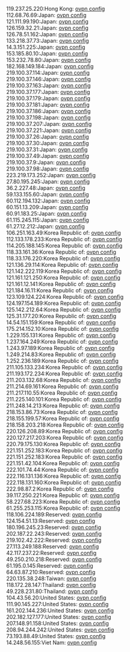 119.237.25.220:Hong Kong: [ovpn config](vpn/119_237_25_220.ovpn)  
112.68.76.69:Japan: [ovpn config](vpn/112_68_76_69.ovpn)  
121.111.99.190:Japan: [ovpn config](vpn/121_111_99_190.ovpn)  
126.159.32.21:Japan: [ovpn config](vpn/126_159_32_21.ovpn)  
126.78.51.162:Japan: [ovpn config](vpn/126_78_51_162.ovpn)  
133.218.37.73:Japan: [ovpn config](vpn/133_218_37_73.ovpn)  
14.3.151.225:Japan: [ovpn config](vpn/14_3_151_225.ovpn)  
153.185.80.10:Japan: [ovpn config](vpn/153_185_80_10.ovpn)  
153.232.78.80:Japan: [ovpn config](vpn/153_232_78_80.ovpn)  
182.168.149.184:Japan: [ovpn config](vpn/182_168_149_184.ovpn)  
219.100.37.114:Japan: [ovpn config](vpn/219_100_37_114.ovpn)  
219.100.37.146:Japan: [ovpn config](vpn/219_100_37_146.ovpn)  
219.100.37.163:Japan: [ovpn config](vpn/219_100_37_163.ovpn)  
219.100.37.177:Japan: [ovpn config](vpn/219_100_37_177.ovpn)  
219.100.37.179:Japan: [ovpn config](vpn/219_100_37_179.ovpn)  
219.100.37.181:Japan: [ovpn config](vpn/219_100_37_181.ovpn)  
219.100.37.186:Japan: [ovpn config](vpn/219_100_37_186.ovpn)  
219.100.37.198:Japan: [ovpn config](vpn/219_100_37_198.ovpn)  
219.100.37.207:Japan: [ovpn config](vpn/219_100_37_207.ovpn)  
219.100.37.221:Japan: [ovpn config](vpn/219_100_37_221.ovpn)  
219.100.37.26:Japan: [ovpn config](vpn/219_100_37_26.ovpn)  
219.100.37.30:Japan: [ovpn config](vpn/219_100_37_30.ovpn)  
219.100.37.31:Japan: [ovpn config](vpn/219_100_37_31.ovpn)  
219.100.37.49:Japan: [ovpn config](vpn/219_100_37_49.ovpn)  
219.100.37.9:Japan: [ovpn config](vpn/219_100_37_9.ovpn)  
219.100.37.98:Japan: [ovpn config](vpn/219_100_37_98.ovpn)  
223.219.173.252:Japan: [ovpn config](vpn/223_219_173_252.ovpn)  
27.80.195.245:Japan: [ovpn config](vpn/27_80_195_245.ovpn)  
36.2.227.48:Japan: [ovpn config](vpn/36_2_227_48.ovpn)  
59.133.155.60:Japan: [ovpn config](vpn/59_133_155_60.ovpn)  
60.112.194.132:Japan: [ovpn config](vpn/60_112_194_132.ovpn)  
60.151.13.209:Japan: [ovpn config](vpn/60_151_13_209.ovpn)  
60.91.183.25:Japan: [ovpn config](vpn/60_91_183_25.ovpn)  
61.115.245.115:Japan: [ovpn config](vpn/61_115_245_115.ovpn)  
61.27.12.212:Japan: [ovpn config](vpn/61_27_12_212.ovpn)  
106.251.163.49:Korea Republic of: [ovpn config](vpn/106_251_163_49.ovpn)  
112.133.178.233:Korea Republic of: [ovpn config](vpn/112_133_178_233.ovpn)  
114.205.188.145:Korea Republic of: [ovpn config](vpn/114_205_188_145.ovpn)  
118.33.161.36:Korea Republic of: [ovpn config](vpn/118_33_161_36.ovpn)  
118.33.176.220:Korea Republic of: [ovpn config](vpn/118_33_176_220.ovpn)  
121.136.29.114:Korea Republic of: [ovpn config](vpn/121_136_29_114.ovpn)  
121.142.222.119:Korea Republic of: [ovpn config](vpn/121_142_222_119.ovpn)  
121.161.121.250:Korea Republic of: [ovpn config](vpn/121_161_121_250.ovpn)  
121.161.12.141:Korea Republic of: [ovpn config](vpn/121_161_12_141.ovpn)  
121.184.16.11:Korea Republic of: [ovpn config](vpn/121_184_16_11.ovpn)  
123.109.124.224:Korea Republic of: [ovpn config](vpn/123_109_124_224.ovpn)  
124.197.154.189:Korea Republic of: [ovpn config](vpn/124_197_154_189.ovpn)  
125.142.212.64:Korea Republic of: [ovpn config](vpn/125_142_212_64.ovpn)  
125.31.177.20:Korea Republic of: [ovpn config](vpn/125_31_177_20.ovpn)  
14.54.151.159:Korea Republic of: [ovpn config](vpn/14_54_151_159.ovpn)  
175.214.152.10:Korea Republic of: [ovpn config](vpn/175_214_152_10.ovpn)  
1.229.155.131:Korea Republic of: [ovpn config](vpn/1_229_155_131.ovpn)  
1.237.164.249:Korea Republic of: [ovpn config](vpn/1_237_164_249.ovpn)  
1.243.97.189:Korea Republic of: [ovpn config](vpn/1_243_97_189.ovpn)  
1.249.214.83:Korea Republic of: [ovpn config](vpn/1_249_214_83.ovpn)  
1.252.236.189:Korea Republic of: [ovpn config](vpn/1_252_236_189.ovpn)  
211.105.133.234:Korea Republic of: [ovpn config](vpn/211_105_133_234.ovpn)  
211.193.172.234:Korea Republic of: [ovpn config](vpn/211_193_172_234.ovpn)  
211.203.132.68:Korea Republic of: [ovpn config](vpn/211_203_132_68.ovpn)  
211.214.69.161:Korea Republic of: [ovpn config](vpn/211_214_69_161.ovpn)  
211.217.110.55:Korea Republic of: [ovpn config](vpn/211_217_110_55.ovpn)  
211.225.140.101:Korea Republic of: [ovpn config](vpn/211_225_140_101.ovpn)  
211.248.14.213:Korea Republic of: [ovpn config](vpn/211_248_14_213.ovpn)  
218.153.86.73:Korea Republic of: [ovpn config](vpn/218_153_86_73.ovpn)  
218.155.199.57:Korea Republic of: [ovpn config](vpn/218_155_199_57.ovpn)  
218.158.203.218:Korea Republic of: [ovpn config](vpn/218_158_203_218.ovpn)  
220.126.208.89:Korea Republic of: [ovpn config](vpn/220_126_208_89.ovpn)  
220.127.217.203:Korea Republic of: [ovpn config](vpn/220_127_217_203.ovpn)  
220.79.175.130:Korea Republic of: [ovpn config](vpn/220_79_175_130.ovpn)  
221.151.252.183:Korea Republic of: [ovpn config](vpn/221_151_252_183.ovpn)  
221.151.252.183:Korea Republic of: [ovpn config](vpn/221_151_252_183.ovpn)  
221.151.42.104:Korea Republic of: [ovpn config](vpn/221_151_42_104.ovpn)  
222.101.74.44:Korea Republic of: [ovpn config](vpn/222_101_74_44.ovpn)  
222.116.131.136:Korea Republic of: [ovpn config](vpn/222_116_131_136.ovpn)  
222.118.131.160:Korea Republic of: [ovpn config](vpn/222_118_131_160.ovpn)  
222.98.87.2:Korea Republic of: [ovpn config](vpn/222_98_87_2.ovpn)  
39.117.250.221:Korea Republic of: [ovpn config](vpn/39_117_250_221.ovpn)  
58.227.68.223:Korea Republic of: [ovpn config](vpn/58_227_68_223.ovpn)  
61.255.253.115:Korea Republic of: [ovpn config](vpn/61_255_253_115.ovpn)  
118.106.224.189:Reserved: [ovpn config](vpn/118_106_224_189.ovpn)  
124.154.51.13:Reserved: [ovpn config](vpn/124_154_51_13.ovpn)  
180.196.245.23:Reserved: [ovpn config](vpn/180_196_245_23.ovpn)  
202.187.22.243:Reserved: [ovpn config](vpn/202_187_22_243.ovpn)  
219.102.42.222:Reserved: [ovpn config](vpn/219_102_42_222.ovpn)  
27.113.249.188:Reserved: [ovpn config](vpn/27_113_249_188.ovpn)  
42.117.237.22:Reserved: [ovpn config](vpn/42_117_237_22.ovpn)  
49.250.210.218:Reserved: [ovpn config](vpn/49_250_210_218.ovpn)  
61.195.0.145:Reserved: [ovpn config](vpn/61_195_0_145.ovpn)  
64.63.87.210:Reserved: [ovpn config](vpn/64_63_87_210.ovpn)  
220.135.38.248:Taiwan: [ovpn config](vpn/220_135_38_248.ovpn)  
118.172.28.147:Thailand: [ovpn config](vpn/118_172_28_147.ovpn)  
49.228.231.80:Thailand: [ovpn config](vpn/49_228_231_80.ovpn)  
104.43.56.20:United States: [ovpn config](vpn/104_43_56_20.ovpn)  
111.90.145.227:United States: [ovpn config](vpn/111_90_145_227.ovpn)  
161.202.144.236:United States: [ovpn config](vpn/161_202_144_236.ovpn)  
202.182.127.177:United States: [ovpn config](vpn/202_182_127_177.ovpn)  
207.148.91.158:United States: [ovpn config](vpn/207_148_91_158.ovpn)  
208.94.244.242:United States: [ovpn config](vpn/208_94_244_242.ovpn)  
73.193.88.49:United States: [ovpn config](vpn/73_193_88_49.ovpn)  
14.248.56.155:Viet Nam: [ovpn config](vpn/14_248_56_155.ovpn)  
